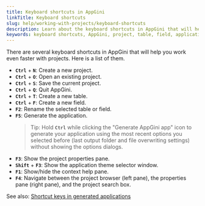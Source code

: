```yaml
---
title: Keyboard shortcuts in AppGini
linkTitle: Keyboard shortcuts
slug: help/working-with-projects/keyboard-shortcuts
description: Learn about the keyboard shortcuts in AppGini that will help you work even faster with projects.
keywords: keyboard shortcuts, AppGini, project, table, field, application, theme, context help, project browser, properties pane, project search box
---
```


There are several keyboard shortcuts in AppGini that will help you work even faster with projects. Here is a list of them. 

* **` Ctrl `** + **` N `**: Create a new project.
* **` Ctrl `** + **` O `**: Open an existing project.
* **` Ctrl `** + **` S `**: Save the current project.
* **` Ctrl `** + **` Q `**: Quit AppGini.
* **` Ctrl `** + **` T `**: Create a new table.
* **` Ctrl `** + **` F `**: Create a new field.
* **` F2 `**: Rename the selected table or field.
* **` F5 `**: Generate the application.  
  > Tip: Hold **` Ctrl `** while clicking the "Generate AppGini app" icon to generate your application using the most recent options you selected before (last output folder and file overwriting settings) without showing the options dialogs.
* **` F3 `**: Show the project properties pane.
* **` Shift `** + **` F3 `**: Show the application theme selector window.
* **` F1 `**: Show/hide the context help pane.
* **` F4 `**: Navigate between the project browser (left pane), the properties pane (right pane), and the project search box.

See also: [Shortcut keys in generated applications](/appgini/help/working-with-generated-web-database-application/shortcut-keys)


